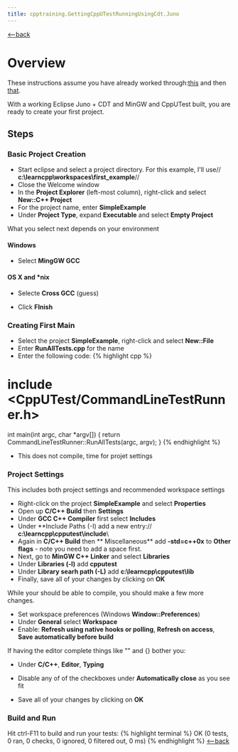 ```yaml
---
title: cpptraining.GettingCppUTestRunningUsingCdt.Juno
---
```

[<--back](CppTraining)
# Overview
These instructions assume you have already worked through:[this](cpptraining.GettingStartedWithEclipseCdt.Juno) and then [that](cpptraining.GettingCppUTestCompiledUsingCDTToolSet.Juno). 

With a working Eclipse Juno + CDT and MinGW and CppUTest built, you are ready to create your first project.

## Steps
### Basic Project Creation
* Start eclipse and select a project directory. For this example, I'll use// **c:\learncpp\workspaces\first_example**//
* Close the Welcome window
* In the **Project Explorer** (left-most column), right-click and select **New::C++ Project**
* For the project name, enter **SimpleExample**
* Under **Project Type**, expand **Executable** and select **Empty Project**

What you select next depends on your environment
#### Windows
* Select **MingGW GCC**
#### OS X and *nix
* Selecte **Cross GCC** (guess)

* Click **FInish**
### Creating First Main
* Select the project **SimpleExample**, right-click and select **New::File**
* Enter **RunAllTests.cpp** for the name
* Enter the following code:
{% highlight cpp %}
# include <CppUTest/CommandLineTestRunner.h>

int main(int argc, char *argv[]) {
	return CommandLineTestRunner::RunAllTests(argc, argv);
}
{% endhighlight %}
* This does not compile, time for projet settings
### Project Settings
This includes both project settings and recommended workspace settings
* Right-click on the project **SimpleExample** and select **Properties**
* Open up **C/C++ Build** then **Settings**
* Under **GCC C++ Compiler** first select **Includes**
* Under **Include Paths (-I) add a new entry:// **c:\learncpp\cpputest\include**\\
* Again in **C/C++ Build** then ** Miscellaneous** add **-std=c++0x** to **Other flags** - note you need to add a space first.
* Next, go to **MinGW C++ Linker** and select **Libraries**
* Under **Libraries (-l)** add **cpputest**
* Under **Library searh path (-L)** add **c:\learncpp\cpputest\lib**
* Finally, save all of your changes by clicking on **OK**

While your should be able to compile, you should make a few more changes.
* Set workspace preferences (Windows **Window::Preferences**)
* Under **General** select **Workspace**
* Enable: **Refresh using native hooks or polling**, **Refresh on access**, **Save automatically before build**

If having the editor complete things like "" and {} bother you:
* Under **C/C++**, **Editor**, **Typing**
* Disable any of of the checkboxes under **Automatically close** as you see fit

* Save all of your changes by clicking on **OK**

### Build and Run
Hit ctrl-F11 to build and run your tests:
{% highlight terminal %}
OK (0 tests, 0 ran, 0 checks, 0 ignored, 0 filtered out, 0 ms)
{% endhighlight %}
[<--back](CppTraining)
